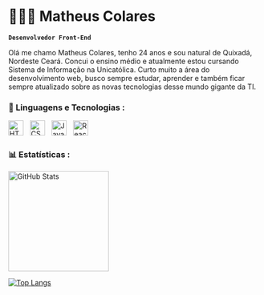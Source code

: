 # 👨🏻‍💻 Matheus Colares 

**`Desenvolvedor Front-End`**

Olá me chamo Matheus Colares, tenho 24 anos e sou natural de Quixadá, Nordeste Ceará. Concui o ensino médio e atualmente estou cursando Sistema de Informação na Unicatólica. Curto muito a área do desenvolvimento web, busco sempre estudar, aprender e também ficar sempre atualizado sobre as novas tecnologias desse mundo gigante da TI.

### 🤖 Linguagens e Tecnologias :

<img 
    align="left" 
    alt="HTML"
    title="HTML" 
    width="30px" 
    style="padding-right: 10px;" 
    src="https://cdn.jsdelivr.net/gh/devicons/devicon@latest/icons/html5/html5-original.svg" 
/>
<img 
    align="left" 
    alt="CSS" 
    title="CSS"
    width="30px" 
    style="padding-right: 10px;" 
    src="https://cdn.jsdelivr.net/gh/devicons/devicon@latest/icons/css3/css3-original.svg" 
/>
<img 
    align="left" 
    alt="JavaScript" 
    title="JavaScript"
    width="30px" 
    style="padding-right: 10px;" 
    src="https://cdn.jsdelivr.net/gh/devicons/devicon@latest/icons/javascript/javascript-original.svg" 
/>
<img 
    align="left" 
    alt="React"
    title="React" 
    width="30px" 
    style="padding-right: 10px;" 
    src="https://cdn.jsdelivr.net/gh/devicons/devicon@latest/icons/react/react-original.svg" 
/>
<br/>
<br/>
### 📊 Estatísticas :

<img
    aling="left"
    alt="GitHub Stats"
    height="200"
    style="padding-right : 10px;"
    src="https://github-readme-stats.vercel.app/api?username=futurodevmatheus0&show_icons=true&theme=tokyonight&incluse_all_commits=true"
/>

[![Top Langs](https://github-readme-stats.vercel.app/api/top-langs/?username=futurodevmatheus0&theme=tokyonight&layout=compact&custom_title=Tecnologias)](https://github.com/futurodevmatheus0/github-readme-stats)



